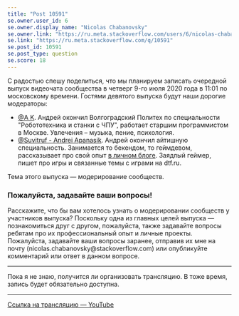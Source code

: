 ```yaml
---
title: "Post 10591"
se.owner.user_id: 6
se.owner.display_name: "Nicolas Chabanovsky"
se.owner.link: "https://ru.meta.stackoverflow.com/users/6/nicolas-chabanovsky"
se.link: "https://ru.meta.stackoverflow.com/q/10591"
se.post_id: 10591
se.post_type: question
se.score: 18
---
```

<p>С радостью спешу поделиться, что мы планируем записать очередной выпуск видеочата сообщества в четверг 9-го июля 2020 года в 11:01 по московскому времени. Гостями девятого выпуска будут наши дорогие модераторы:</p>
<ul>
<li><a href="https://ru.stackoverflow.com/users/213987/a-k">@A K</a>. Андрей окончил Волгоградский Политех по специальности &quot;Робототехника и станки с ЧПУ&quot;, работает старшим программистом в Москве. Увлечения – музыка, пение, психология.</li>
<li><a href="https://ru.stackoverflow.com/users/15479/suvitruf-andrei-apanasik">@Suvitruf - Andrei Apanasik</a>. Андрей окончил айтишную специальность. Занимается то бекендом, то геймдевом, рассказывает про свой опыт <a href="https://suvitruf.ru/" rel="nofollow noreferrer">в личном блоге</a>. Заядлый геймер, пишет про игры и связанные темы с играми на dtf.ru.</li>
</ul>
<p>Тема этого выпуска — модерирование сообществ.</p>
<h3>Пожалуйста, задавайте ваши вопросы!</h3>
<p>Расскажите, что бы вам хотелось узнать о модерировании сообществ у участников выпуска? Поскольку одна из главных целей выпуска — познакомиться друг с другом, пожалуйста, также задавайте вопросы ребятам про их профессиональный опыт и личные проекты. Пожалуйста, задавайте ваши вопросы заранее, отправив их мне на почту (nicolas.chabanovsky@stackoverflow.com) или опубликуйте комментарий или ответ в данном вопросе.</p>
<hr />
<p>Пока я не знаю, получится ли организовать трансляцию. В тоже время, запись будет обязательно доступна.</p>
<hr />
<p><a href="https://www.youtube.com/watch?v=gJuhEcD4nqo" rel="nofollow noreferrer">Ссылка на трансляцию — YouTube</a></p>
